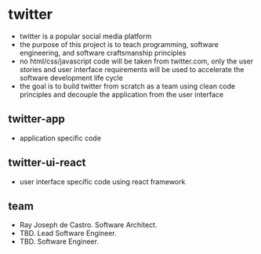 # twitter
* twitter is a popular social media platform
* the purpose of this project is to teach programming, software engineering, 
and software craftsmanship principles
* no html/css/javascript code will be taken from twitter.com, only the 
user stories and user interface requirements will be used to accelerate 
the software development life cycle
* the goal is to build twitter from scratch as a team using clean code 
principles and decouple the application from the user interface

## twitter-app
* application specific code

## twitter-ui-react
* user interface specific code using react framework

## team
* Ray Joseph de Castro. Software Architect. 
* TBD. Lead Software Engineer.
* TBD. Software Engineer.